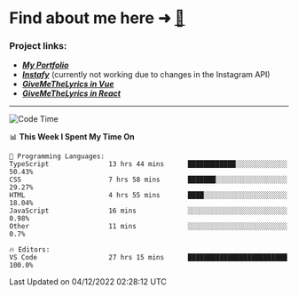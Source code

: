 # Find about me here ➜ [🧑](https://pauabella.dev)

### Project links:
- ***[My Portfolio](https://pauabella.dev)***
- ***[Instafy](https://instafy.me)*** (currently not working due to changes in the Instagram API)
- ***[GiveMeTheLyrics in Vue](https://lyrics.pauabella.dev)***
- ***[GiveMeTheLyrics in React](https://pauabella.dev/GiveMeTheLyrics)***

---
<!--START_SECTION:waka-->
![Code Time](http://img.shields.io/badge/Code%20Time-1%2C708%20hrs%2039%20mins-blue)

📊 **This Week I Spent My Time On** 

```text
💬 Programming Languages: 
TypeScript               13 hrs 44 mins      ████████████░░░░░░░░░░░░░   50.43% 
CSS                      7 hrs 58 mins       ███████░░░░░░░░░░░░░░░░░░   29.27% 
HTML                     4 hrs 55 mins       ████░░░░░░░░░░░░░░░░░░░░░   18.04% 
JavaScript               16 mins             ░░░░░░░░░░░░░░░░░░░░░░░░░   0.98% 
Other                    11 mins             ░░░░░░░░░░░░░░░░░░░░░░░░░   0.7%

🔥 Editors: 
VS Code                  27 hrs 15 mins      █████████████████████████   100.0%

```


 Last Updated on 04/12/2022 02:28:12 UTC
<!--END_SECTION:waka-->
